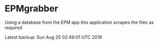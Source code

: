 # EPMgrabber
Using a database from the EPM app this application scrapes the files as required


Latest backup: Sun Aug 25 02:49:01 UTC 2019
